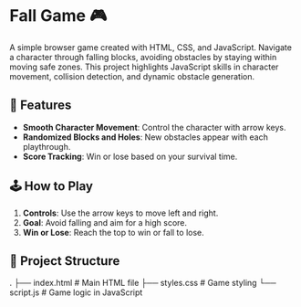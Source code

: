 # Fall Game 🎮

A simple browser game created with HTML, CSS, and JavaScript. Navigate a character through falling blocks, avoiding obstacles by staying within moving safe zones. This project highlights JavaScript skills in character movement, collision detection, and dynamic obstacle generation.

## 🎯 Features
- **Smooth Character Movement**: Control the character with arrow keys.
- **Randomized Blocks and Holes**: New obstacles appear with each playthrough.
- **Score Tracking**: Win or lose based on your survival time.

## 🕹️ How to Play
1. **Controls**: Use the arrow keys to move left and right.
2. **Goal**: Avoid falling and aim for a high score.
3. **Win or Lose**: Reach the top to win or fall to lose.

## 📂 Project Structure
.
├── index.html    # Main HTML file
├── styles.css    # Game styling
└── script.js     # Game logic in JavaScript
